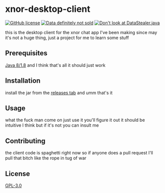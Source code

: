 # xnor-desktop-client
[![GitHub license](https://img.shields.io/github/license/jacekpoz/xnor-lib)](https://github.com/jacekpoz/xnor-lib/blob/master/LICENSE)
[![Data definitely not sold](https://img.shields.io/badge/data-definitely%20not%20sold-red)](https://img.shields.io/badge/data-definitely%20not%20sold-red)
[![Don't look at DataStealer.java](https://img.shields.io/badge/don't%20look%20at-DataStealer.java-red)](https://img.shields.io/badge/don't%20look%20at-DataStealer.java-red)

this is the desktop client for the xnor chat app I've been making since may
it's not a huge thing, just a project for me to learn some stuff

## Prerequisites
[Java 8/1.8](https://openjdk.java.net/projects/jdk8/) and I think that's all it should just work

## Installation
install the jar from the [releases tab](https://github.com/jacekpoz/xnor-desktop-client/releases) and umm that's it

## Usage
what the fuck man come on just use it you'll figure it out it should be intuitive I think but if it's not you can insult me

## Contributing
the client code is spaghetti right now so if anyone does a pull request I'll pull that bitch like the rope in tug of war

## License
[GPL-3.0](https://choosealicense.com/licenses/gpl-3.0/)
